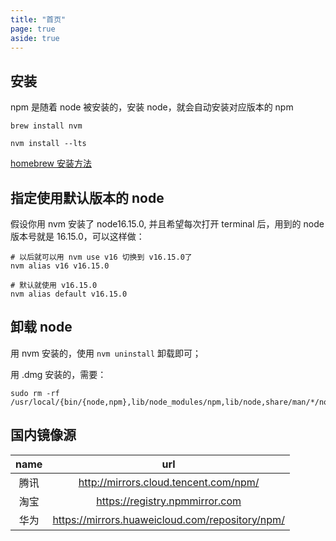 ```yaml
---
title: "首页"
page: true
aside: true
---
```


## 安装

npm 是随着 node 被安装的，安装 node，就会自动安装对应版本的 npm

```shell
brew install nvm

nvm install --lts
```

[homebrew 安装方法](/tool/brew-tool#安装homebrew)

## 指定使用默认版本的 node

假设你用 nvm 安装了 node16.15.0, 并且希望每次打开 terminal 后，用到的
node 版本号就是 16.15.0，可以这样做：

```shell
# 以后就可以用 nvm use v16 切换到 v16.15.0了
nvm alias v16 v16.15.0

# 默认就使用 v16.15.0
nvm alias default v16.15.0
```

## 卸载 node

用 nvm 安装的，使用 `nvm uninstall` 卸载即可；

用 .dmg 安装的，需要：

```shell
sudo rm -rf /usr/local/{bin/{node,npm},lib/node_modules/npm,lib/node,share/man/*/node.*}
```

## 国内镜像源

| name |                       url                       |
| :--: | :---------------------------------------------: |
| 腾讯 |      http://mirrors.cloud.tencent.com/npm/      |
| 淘宝 |         https://registry.npmmirror.com          |
| 华为 | https://mirrors.huaweicloud.com/repository/npm/ |

<Giscus />
